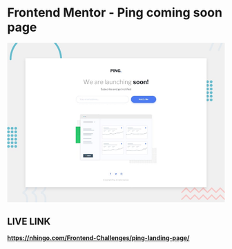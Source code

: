 # Frontend Mentor - Ping coming soon page

![Design preview for the Ping coming soon page coding challenge](./design/desktop-preview.jpg)

## LIVE LINK

**https://nhingo.com/Frontend-Challenges/ping-landing-page/**
